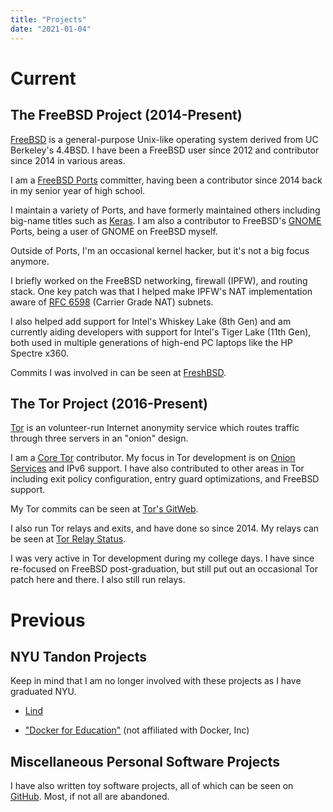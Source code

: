 ```yaml
---
title: "Projects"
date: "2021-01-04"
---
```


# Current

## The FreeBSD Project (2014-Present)

[FreeBSD](https://www.freebsd.org/) is a general-purpose Unix-like operating
system derived from UC Berkeley's 4.4BSD. I have been a FreeBSD user since 2012
and contributor since 2014 in various areas.

I am a [FreeBSD Ports](https://www.freebsd.org/ports) committer, having been a
contributor since 2014 back in my senior year of high school.

I maintain a variety of Ports, and have formerly maintained others including
big-name titles such as [Keras](https://keras.io/). I am also a contributor to
FreeBSD's [GNOME](https://www.gnome.org/) Ports, being a user of GNOME on
FreeBSD myself.

Outside of Ports, I'm an occasional kernel hacker, but it's not a big focus
anymore.

I briefly worked on the FreeBSD networking, firewall (IPFW), and routing stack.
One key patch was that I helped make IPFW's NAT implementation aware of
[RFC 6598](https://tools.ietf.org/html/rfc6598) (Carrier Grade NAT) subnets.

I also helped add support for Intel's Whiskey Lake (8th Gen) and am currently
aiding developers with support for Intel's Tiger Lake (11th Gen), both used in
multiple generations of high-end PC laptops like the HP Spectre x360.

Commits I was involved in can be seen at
[FreshBSD](https://freshbsd.org/search?q=Neel+Chauhan&project%5B%5D=freebsd&sort=commit_date).

## The Tor Project (2016-Present)

[Tor](https://www.torproject.org/index.html.en) is an volunteer-run Internet
anonymity service which routes traffic through three servers in an "onion"
design.

I am a [Core Tor](https://trac.torproject.org/projects/tor/wiki/doc/community/glossary#TorTornetworkCoreTor)
contributor. My focus in Tor development is on
[Onion Services](https://www.torproject.org/docs/onion-services.html.en) and
IPv6 support. I have also contributed to other areas in Tor including exit
policy configuration, entry guard optimizations, and FreeBSD support.

My Tor commits can be seen at
[Tor's GitWeb](https://gitweb.torproject.org/tor.git/log/?qt=author&q=Neel+Chauhan).

I also run Tor relays and exits, and have done so since 2014. My relays can be
seen at
[Tor Relay Status](https://metrics.torproject.org/rs.html#search/NeelTor%20contact:neelc).

I was very active in Tor development during my college days. I have since
re-focused on FreeBSD post-graduation, but still put out an occasional Tor
patch here and there. I also still run relays.

# Previous

## NYU Tandon Projects

Keep in mind that I am no longer involved with these projects as I have
graduated NYU.

 * [Lind](https://github.com/Lind-Project/lind_project)

 * ["Docker for Education"](https://github.com/gcallah/docker-for-ed/commits?author=neelchauhan) (not affiliated with Docker, Inc)

## Miscellaneous Personal Software Projects

I have also written toy software projects, all of which can be seen on
[GitHub](https://github.com/neelchauhan/). Most, if not all are abandoned.
